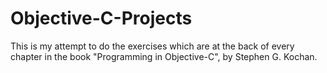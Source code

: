 Objective-C-Projects
====================

This is my attempt to do the exercises which are at the back of every
chapter in the book "Programming in Objective-C", by Stephen G. Kochan.
